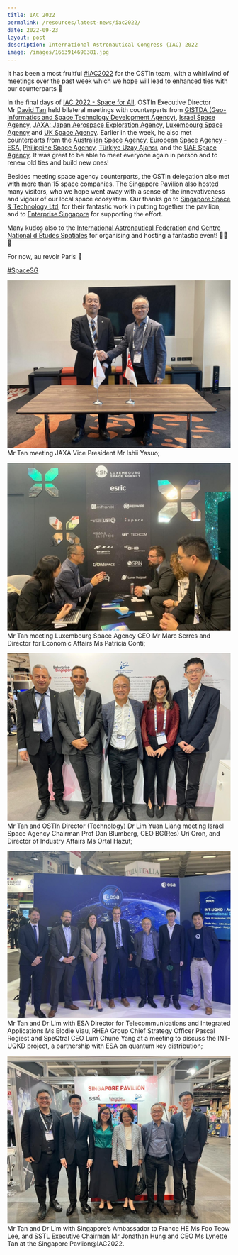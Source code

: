 ```yaml
---
title: IAC 2022
permalink: /resources/latest-news/iac2022/
date: 2022-09-23
layout: post
description: International Astronautical Congress (IAC) 2022
image: /images/1663914698381.jpg
---
```

It has been a most fruitful [#IAC2022](https://www.linkedin.com/feed/hashtag/?keywords=iac2022&highlightedUpdateUrns=urn%3Ali%3Aactivity%3A6978964084364869632) for the OSTIn team, with a whirlwind of meetings over the past week which we hope will lead to enhanced ties with our counterparts 🚀  
  
In the final days of [IAC 2022 - Space for All](https://www.linkedin.com/company/iac2022/), OSTIn Executive Director Mr [David Tan](https://www.linkedin.com/in/ACoAAAYQza8Bfu9F-9R6pdbxl8KW7a0LEhZIYGk) held bilateral meetings with counterparts from [GISTDA (Geo-informatics and Space Technology Development Agency)](https://www.linkedin.com/company/gistda-geo-informatics-and-space-technology-development-agency-/), [Israel Space Agency](https://www.linkedin.com/company/israel-space-agency/), [JAXA: Japan Aerospace Exploration Agency](https://www.linkedin.com/company/jaxanasdanalisas/), [Luxembourg Space Agency](https://www.linkedin.com/company/luxembourg-space-agency/) and [UK Space Agency](https://www.linkedin.com/company/uk-space-agency/). Earlier in the week, he also met counterparts from the [Australian Space Agency](https://www.linkedin.com/company/australian-space-agency/), [European Space Agency - ESA](https://www.linkedin.com/company/european-space-agency/), [Philippine Space Agency](https://www.linkedin.com/company/philspaceagency/), [Türkiye Uzay Ajansı](https://www.linkedin.com/company/t%C3%BCrkiye-uzay-ajans%C4%B1/), and the [UAE Space Agency](https://www.linkedin.com/company/uae-space-agency/). It was great to be able to meet everyone again in person and to renew old ties and build new ones!  
  
Besides meeting space agency counterparts, the OSTIn delegation also met with more than 15 space companies. The Singapore Pavilion also hosted many visitors, who we hope went away with a sense of the innovativeness and vigour of our local space ecosystem. Our thanks go to [Singapore Space & Technology Ltd](https://www.linkedin.com/company/singaporespace/), for their fantastic work in putting together the pavilion, and to [Enterprise Singapore](https://www.linkedin.com/company/enterprisesingapore/) for supporting the effort.  
  
Many kudos also to the [International Astronautical Federation](https://www.linkedin.com/company/international-astronautical-federation/) and [Centre National d'Études Spatiales](https://www.linkedin.com/company/cnes/) for organising and hosting a fantastic event! 👏👏👏  
  
For now, au revoir Paris 👋  
  
[#SpaceSG](https://www.linkedin.com/feed/hashtag/?keywords=spacesg&highlightedUpdateUrns=urn%3Ali%3Aactivity%3A6978964084364869632)  
  
![](/images/1663914698216.jpg)
Mr Tan meeting JAXA Vice President Mr Ishii Yasuo; 

![](/images/1663914697743.jpg)
Mr Tan meeting Luxembourg Space Agency CEO Mr Marc Serres and Director for Economic Affairs Ms Patricia Conti; 

![](/images/1663914698438.jpg)
Mr Tan and OSTIn Director (Technology) Dr Lim Yuan Liang meeting Israel Space Agency Chairman Prof Dan Blumberg, CEO BG(Res) Uri Oron, and Director of Industry Affairs Ms Ortal Hazut; 

![](/images/1663914698381.jpg)
Mr Tan and Dr Lim with ESA Director for Telecommunications and Integrated Applications Ms Elodie Viau, RHEA Group Chief Strategy Officer Pascal Rogiest and SpeQtral CEO Lum Chune Yang at a meeting to discuss the INT-UQKD project, a partnership with ESA on quantum key distribution; 

![](/images/1663914697960.jpg)
Mr Tan and Dr Lim with Singapore’s Ambassador to France HE Ms Foo Teow Lee, and SSTL Executive Chairman Mr Jonathan Hung and CEO Ms Lynette Tan at the Singapore Pavlion@IAC2022.